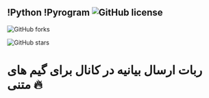 !Python !Pyrogram ![GitHub license](https://github.com/iMahdiahz/Tweet/blob/master/LICENSE)
-
![GitHub forks](https://GitHub.com/iMahdiahz/tweet/network/)

![GitHub stars](https://GitHub.com/iMahdiahz/tweet/stargazers/)
# ربات ارسال بیانیه در کانال برای گیم های متنی 🔥